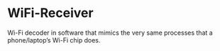 # WiFi-Receiver
Wi-Fi decoder in software that mimics the very same processes that a phone/laptop’s Wi-Fi chip does.
